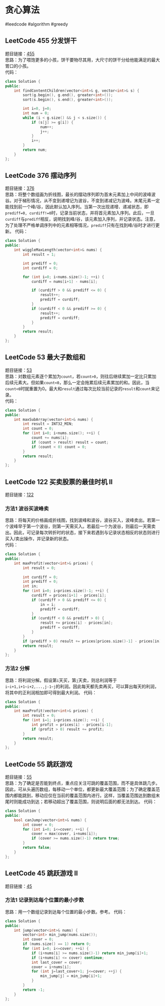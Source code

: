 # 贪心算法
#leedcode #algorithm #greedy
## LeetCode 455 分发饼干
题目链接：[455](https://leetcode.cn/problems/assign-cookies/)  
思路：为了喂饱更多的小孩，饼干要物尽其用，大尺寸的饼干分给他能满足的最大胃口的小孩。  
代码：
```cpp
class Solution {
public:
    int findContentChildren(vector<int>& g, vector<int>& s) {
        sort(g.begin(), g.end(), greater<int>());
        sort(s.begin(), s.end(), greater<int>());

        int i=0, j=0;
        int num = 0;
        while (i < g.size() && j < s.size()) {
            if (s[j] >= g[i]) {
                num++;
                j++;
            }
            i++;
        }
        return num;
    }
};
```
## LeetCode 376 摆动序列
题目链接：[376](https://leetcode.cn/problems/wiggle-subsequence/)  
思路：将整个数组画为折线图，最长的摆动序列即为首末元素加上中间的波峰波谷。对于梯形情况，从不变到递增记为波谷，不变到递减记为波峰。末尾元素一定能找到前一个峰/谷，因此默认加入序列。当第一次出现递增、递减状态，即`prediff=0, curdiff!=0`时，记录当前状态，并将首元素加入序列。此后，一旦`curdiff`与`prediff`相反，说明找到峰/谷，该元素加入序列，并记录状态。注意，为了处理不严格单调序列中的元素相等情况，`prediff`只有在找到峰/谷时才进行更新。
代码：
```cpp
class Solution {
public:
    int wiggleMaxLength(vector<int>& nums) {
        int result = 1;

        int prediff = 0;
        int curdiff = 0;

        for (int i=0; i<nums.size()-1; ++i) {
            curdiff = nums[i+1] - nums[i];

            if (curdiff > 0 && prediff <= 0) {
                result++;
                prediff = curdiff;
            }
            if (curdiff < 0 && prediff >= 0) {
                result++;
                prediff = curdiff;
            }
        }
        return result;
    }
};
```
## LeetCode 53 最大子数组和
题目链接：[53](https://leetcode.cn/problems/maximum-subarray/)  
思路：对数组元素逐个累加为`count`，若`count>0`，则往后继续累加一定比只累加后续元素大。但如果`count<0`，那么一定会拖累后续元素累加的和。因此，当 `count<0`时就重置为0。最大和`result`通过每次比较当前记录的`result`和`count`来记录。  
代码：
```cpp
class Solution {
public:
    int maxSubArray(vector<int>& nums) {
        int result = INT32_MIN;
        int count = 0;
        for (int i=0; i<nums.size(); ++i) {
            count += nums[i];
            if (count > result) result = count;
            if (count < 0) count = 0;
        }
        return result;
    }
};
```
## LeetCode 122 买卖股票的最佳时机 II
题目链接：[122](https://leetcode.cn/problems/best-time-to-buy-and-sell-stock-ii/)  
### 方法1 波谷买波峰卖
思路：将每天的价格画成折线图，找到波峰和波谷，波谷买入，波峰卖出。若第一个波峰早于第一个波谷，则第一天需买入。若最后一个为波谷，则最后一天需卖出。因此，可记录每次转折时的状态，接下来若遇到与记录状态相反的状态则进行买入/卖出操作，并记录新的状态。  
代码：
```cpp
class Solution {
public:
    int maxProfit(vector<int>& prices) {
        int result = 0;
        
        int curdiff = 0;
        int prediff = 0;
        int in;
        for (int i=0; i<prices.size()-1; ++i) {
            curdiff = prices[i+1] - prices[i];
            if (curdiff > 0 && prediff <= 0) {
                in = i;
                prediff = curdiff;
            }
            if (curdiff < 0 && prediff > 0) {
                result += prices[i] - prices[in];
                prediff = curdiff;
            }
        }
        if (prediff > 0) result += prices[prices.size()-1] - prices[in];
        return result;
    }
};
```
### 方法2 分解
思路：将利润分解。假设第`i`天买，第`j`天卖，则总利润等于`i~i+1,i+1~i+2,...,j-1~j`的利润。因此每天都先卖再买，可以算出每天的利润，将其中的正利润相加即可得到最大利润。
代码：
```cpp
class Solution {
public:
    int maxProfit(vector<int>& prices) {
        int result = 0;
        for (int i=1; i<prices.size(); ++i) {
            int profit = prices[i] - prices[i-1];
            if (profit > 0) result += profit;
        }
        return result;
    }
};
```
## LeetCode 55 跳跃游戏
题目链接：[55](https://leetcode.cn/problems/jump-game/)  
思路：为了确定是否能到终点，重点应关注可跳的覆盖范围，而不是具体跳几步。因此，可从头遍历数组，每移动一个单位，都更新最大覆盖范围；为了确定覆盖范围内都能跳到，移动应仅在当前的覆盖范围内进行。这样，当覆盖范围达到数组末尾时则能成功到达；若移动超出了覆盖范围，则说明后面的都无法到达。
代码：
```cpp
class Solution {
public:
    bool canJump(vector<int>& nums) {
        int cover = 0;
        for (int i=0; i<=cover; ++i) {
            cover = max(cover, i+nums[i]);
            if (cover >= nums.size()-1) return true;
        }
        return false;
    }
};
```
## LeetCode 45 跳跃游戏 II
题目链接：[45](https://leetcode.cn/problems/jump-game-ii/)  
### 方法1 记录到达每个位置的最小步数
思路：用一个数组记录到达每个位置的最小步数。参考。
代码：
```cpp
class Solution {
public:
    int jump(vector<int>& nums) {
        vector<int> min_jump(nums.size());
        int cover = 0;
        if (nums.size() == 1) return 0;
        for (int i=0; i<=cover; ++i) {
            if (i+nums[i] >= nums.size()-1) return min_jump[i]+1;
            if (i+nums[i] <= cover) continue;
            int last_cover = cover;
            cover = i+nums[i];
            for (int j=last_cover+1; j<=cover; ++j) {
                min_jump[j] = min_jump[i]+1;
            }
        }
        return -1;
    }
};
```
